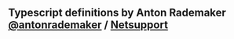 ## Typescript definitions by Anton Rademaker [@antonrademaker](http://twitter.com/antonrademaker) / [Netsupport](http://www.netsupport.nl)

